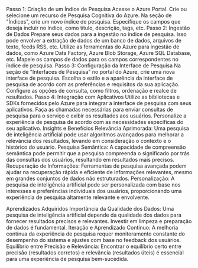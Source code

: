 Passo 1: Criação de um Índice de Pesquisa
Acesse o Azure Portal.
Crie ou selecione um recurso de Pesquisa Cognitiva do Azure.
Na seção de "Índices", crie um novo índice de pesquisa.
Especifique os campos que deseja incluir no índice, como título, descrição, tags, etc.
Passo 2: Ingestão de Dados
Prepare seus dados para a ingestão no índice de pesquisa. Isso pode envolver a extração de dados de um banco de dados, arquivos de texto, feeds RSS, etc.
Utilize as ferramentas do Azure para ingestão de dados, como Azure Data Factory, Azure Blob Storage, Azure SQL Database, etc.
Mapeie os campos de dados para os campos correspondentes no índice de pesquisa.
Passo 3: Configuração da Interface de Pesquisa
Na seção de "Interfaces de Pesquisa" no portal do Azure, crie uma nova interface de pesquisa.
Escolha o estilo e a aparência da interface de pesquisa de acordo com as preferências e requisitos da sua aplicação.
Configure as opções de consulta, como filtros, ordenação e realce de resultados.
Passo 4: Integração com Aplicativos
Utilize as bibliotecas e SDKs fornecidos pelo Azure para integrar a interface de pesquisa com seus aplicativos.
Faça as chamadas necessárias para enviar consultas de pesquisa para o serviço e exibir os resultados aos usuários.
Personalize a experiência de pesquisa de acordo com as necessidades específicas do seu aplicativo.
Insights e Benefícios
Relevância Aprimorada: Uma pesquisa de inteligência artificial pode usar algoritmos avançados para melhorar a relevância dos resultados, levando em consideração o contexto e o histórico do usuário.
Pesquisa Semântica: A capacidade de compreensão semântica pode permitir que a pesquisa compreenda o significado por trás das consultas dos usuários, resultando em resultados mais precisos.
Recuperação de Informações: Ferramentas de pesquisa avançada podem ajudar na recuperação rápida e eficiente de informações relevantes, mesmo em grandes conjuntos de dados não estruturados.
Personalização: A pesquisa de inteligência artificial pode ser personalizada com base nos interesses e preferências individuais dos usuários, proporcionando uma experiência de pesquisa altamente relevante e envolvente.



Aprendizados Adquiridos
Importância da Qualidade dos Dados: Uma pesquisa de inteligência artificial depende da qualidade dos dados para fornecer resultados precisos e relevantes. Investir em limpeza e preparação de dados é fundamental.
Iteração e Aprendizado Contínuo: A melhoria contínua da experiência de pesquisa requer monitoramento constante do desempenho do sistema e ajustes com base no feedback dos usuários.
Equilíbrio entre Precisão e Relevância: Encontrar o equilíbrio certo entre precisão (resultados corretos) e relevância (resultados úteis) é essencial para uma experiência de pesquisa bem-sucedida.
